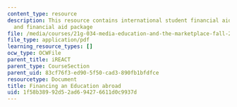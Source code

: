 ```yaml
---
content_type: resource
description: This resource contains international student financial aid application,
  and financial aid package
file: /media/courses/21g-034-media-education-and-the-marketplace-fall-2005/1f58b38992d52ad694276611d0c9937d_MIT21G_034F05_financingedu.pdf
file_type: application/pdf
learning_resource_types: []
ocw_type: OCWFile
parent_title: iREACT
parent_type: CourseSection
parent_uid: 83cf76f3-ed90-5f50-cad3-890fb1bfdfce
resourcetype: Document
title: Financing an Education abroad
uid: 1f58b389-92d5-2ad6-9427-6611d0c9937d
---
```

